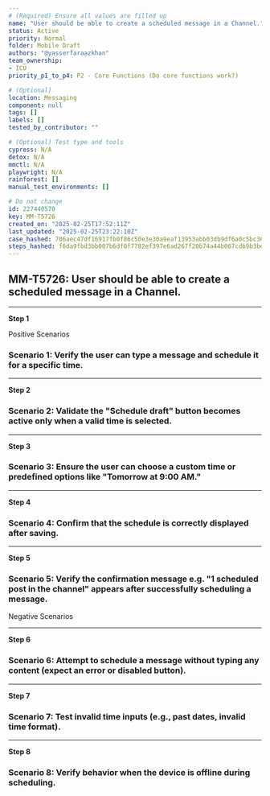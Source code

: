 ```yaml
---
# (Required) Ensure all values are filled up
name: "User should be able to create a scheduled message in a Channel."
status: Active
priority: Normal
folder: Mobile Draft
authors: "@yasserfaraazkhan"
team_ownership:
- ICU
priority_p1_to_p4: P2 - Core Functions (Do core functions work?)

# (Optional)
location: Messaging
component: null
tags: []
labels: []
tested_by_contributor: ""

# (Optional) Test type and tools
cypress: N/A
detox: N/A
mmctl: N/A
playwright: N/A
rainforest: []
manual_test_environments: []

# Do not change
id: 227440570
key: MM-T5726
created_on: "2025-02-25T17:52:11Z"
last_updated: "2025-02-25T23:22:10Z"
case_hashed: 706aec47df16917fb0f86c50e3e30a9eaf13953abb03db9df6a0c5bc36241d21a72e2cc9d97f089fad35275f6026f333
steps_hashed: f6da9fbd3bb007b6df0f7782ef397e6ad267f20b74a44b067cdb9b3be4c80fe43a62c6fdfe55e16852abe03bdd3e1fb0
---
```


<!-- (Auto-generated) Based on frontmatter's "key" and "name" -->

## MM-T5726: User should be able to create a scheduled message in a Channel.

---

**Step 1**

Positive Scenarios

### Scenario 1: Verify the user can type a message and schedule it for a specific time.

---

**Step 2**

### Scenario 2: Validate the "Schedule draft" button becomes active only when a valid time is selected.

---

**Step 3**

### Scenario 3: Ensure the user can choose a custom time or predefined options like "Tomorrow at 9:00 AM."

---

**Step 4**

### Scenario 4: Confirm that the schedule is correctly displayed after saving.

---

**Step 5**

### Scenario 5: Verify the confirmation message e.g. "1 scheduled post in the channel" appears after successfully scheduling a message.

Negative Scenarios

---

**Step 6**

### Scenario 6: Attempt to schedule a message without typing any content (expect an error or disabled button).

---

**Step 7**

### Scenario 7: Test invalid time inputs (e.g., past dates, invalid time format).

---

**Step 8**

### Scenario 8: Verify behavior when the device is offline during scheduling.

